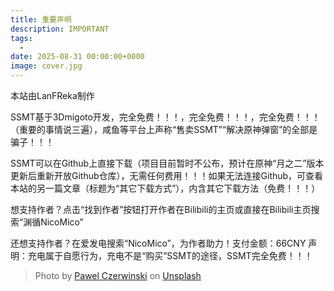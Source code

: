 ```yaml
---
title: 重要声明
description: IMPORTANT
tags:
  - 
date: 2025-08-31 00:00:00+0000
image: cover.jpg
---
```


本站由LanFReka制作

SSMT基于3Dmigoto开发，完全免费！！！，完全免费！！！，完全免费！！！（重要的事情说三遍），咸鱼等平台上声称“售卖SSMT”“解决原神弹窗”的全部是骗子！！！

SSMT可以在Github上直接下载（项目目前暂时不公布，预计在原神“月之二”版本更新后重新开放Github仓库），无需任何费用！！！如果无法连接Github，可查看本站的另一篇文章（标题为“其它下载方式”），内含其它下载方法（免费！！！）

想支持作者？点击“找到作者”按钮打开作者在Bilibili的主页或直接在Bilibili主页搜索“渊循NicoMico”

还想支持作者？在爱发电搜索“NicoMico”，为作者助力！支付金额：66CNY
声明：充电属于自愿行为，充电不是“购买”SSMT的途径，SSMT完全免费！！！

> Photo by [Pawel Czerwinski](https://unsplash.com/@pawel_czerwinski) on [Unsplash](https://unsplash.com/)

